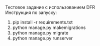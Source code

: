 Тестовое задание с использованием DFR\
Инструкция по запуску:

1. pip install -r requirements.txt
2. python manage.py makemigrations
3. python manage.py migrate
4. python manage.py runserver
